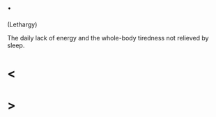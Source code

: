 # .

(Lethargy)

The daily lack of energy and the whole-body tiredness not relieved by sleep.

# <

# >
